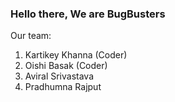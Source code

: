 ### Hello there, We are BugBusters

Our team:
1. Kartikey Khanna (Coder)
2. Oishi Basak (Coder)
3. Aviral Srivastava
4. Pradhumna Rajput
